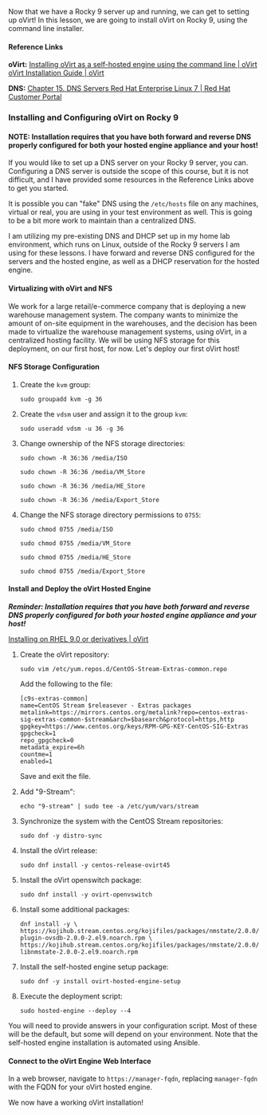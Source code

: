 Now that we have a Rocky 9 server up and running, we can get to setting up oVirt!  In this lesson, we are going to install oVirt on Rocky 9, using the command line installer.

#### Reference Links

**oVirt:**
[Installing oVirt as a self-hosted engine using the command line \| oVirt](https://www.ovirt.org/documentation/installing_ovirt_as_a_self-hosted_engine_using_the_command_line/)
[oVirt Installation Guide \| oVirt](https://www.ovirt.org/documentation/install-guide/Installation_Guide.html)

**DNS:**
[Chapter 15. DNS Servers Red Hat Enterprise Linux 7 \| Red Hat Customer Portal](https://access.redhat.com/documentation/en-us/red_hat_enterprise_linux/7/html/networking_guide/ch-dns_servers)

### Installing and Configuring oVirt on Rocky 9

#### **NOTE:** Installation requires that you have both forward and reverse DNS properly configured for both your hosted engine appliance and your host!

If you would like to set up a DNS server on your Rocky 9 server, you can. Configuring a DNS server is outside the scope of this course, but it is not difficult, and I have provided some resources in the Reference Links above to get you started.

It is possible you can "fake" DNS using the `/etc/hosts` file on any machines, virtual or real, you are using in your test environment as well.  This is going to be a bit more work to maintain than a centralized DNS.

I am utilizing my pre-existing DNS and DHCP set up in my home lab environment, which runs on Linux, outside of the Rocky 9 servers I am using for these lessons.  I have forward and reverse DNS configured for the servers and the hosted engine, as well as a DHCP reservation for the hosted engine.

#### Virtualizing with oVirt and NFS

We work for a large retail/e-commerce company that is deploying a new warehouse management system.  The company wants to minimize the amount of on-site equipment in the warehouses, and the decision has been made to virtualize the warehouse management systems, using oVirt, in a centralized hosting facility.  We will be using NFS storage for this deployment, on our first host, for now.  Let's deploy our first oVirt host!

#### NFS Storage Configuration

1. Create the `kvm` group:
    ```
    sudo groupadd kvm -g 36
    ```
2. Create the `vdsm` user and assign it to the group `kvm`:
    ```
    sudo useradd vdsm -u 36 -g 36
    ```
3. Change ownership of the NFS storage directories:
    ```
    sudo chown -R 36:36 /media/ISO
    ```
    ```
    sudo chown -R 36:36 /media/VM_Store
    ```
    ```
    sudo chown -R 36:36 /media/HE_Store
    ```
    ```
    sudo chown -R 36:36 /media/Export_Store
    ```
4. Change the NFS storage directory permissions to `0755`:
    ```
    sudo chmod 0755 /media/ISO
    ```
    ```
    sudo chmod 0755 /media/VM_Store
    ```
    ```
    sudo chmod 0755 /media/HE_Store
    ```
    ```
    sudo chmod 0755 /media/Export_Store
    ```

#### Install and Deploy the oVirt Hosted Engine

***Reminder: Installation requires that you have both forward and reverse DNS properly configured for both your hosted engine appliance and your host!***

[Installing on RHEL 9.0 or derivatives \| oVirt](https://www.ovirt.org/download/install_on_rhel.html)

1. Create the oVirt repository:
    ```
    sudo vim /etc/yum.repos.d/CentOS-Stream-Extras-common.repo
    ```
    Add the following to the file:
    ```
    [c9s-extras-common]
    name=CentOS Stream $releasever - Extras packages
    metalink=https://mirrors.centos.org/metalink?repo=centos-extras-sig-extras-common-$stream&arch=$basearch&protocol=https,http
    gpgkey=https://www.centos.org/keys/RPM-GPG-KEY-CentOS-SIG-Extras
    gpgcheck=1
    repo_gpgcheck=0
    metadata_expire=6h
    countme=1
    enabled=1
    ```
    Save and exit the file.

2. Add "9-Stream":
    ```
    echo "9-stream" | sudo tee -a /etc/yum/vars/stream
    ```
3. Synchronize the system with the CentOS Stream repositories:
    ```
    sudo dnf -y distro-sync
    ```
4. Install the oVirt release:
    ```
    sudo dnf install -y centos-release-ovirt45
    ```
5. Install the oVirt openswitch package:
    ```
    sudo dnf install -y ovirt-openvswitch
    ```
6. Install some additional packages:
    ```
    dnf install -y \
    https://kojihub.stream.centos.org/kojifiles/packages/nmstate/2.0.0/2.el9/noarch/nmstate-plugin-ovsdb-2.0.0-2.el9.noarch.rpm \
    https://kojihub.stream.centos.org/kojifiles/packages/nmstate/2.0.0/2.el9/noarch/python3-libnmstate-2.0.0-2.el9.noarch.rpm
    ```
7. Install the self-hosted engine setup package:
    ```
    sudo dnf -y install ovirt-hosted-engine-setup
    ```
8. Execute the deployment script:
    ```
    sudo hosted-engine --deploy --4
    ```
You will need to provide answers in your configuration script.  Most of these will be the default, but some will depend on your environment.  Note that the self-hosted engine installation is automated using Ansible.

#### Connect to the oVirt Engine Web Interface

In a web browser, navigate to `https://manager-fqdn`, replacing `manager-fqdn` with the FQDN for your oVirt hosted engine.

We now have a working oVirt installation!